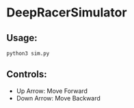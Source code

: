 # **DeepRacerSimulator**

## **Usage:**

```shell script
python3 sim.py
```

## **Controls:**

* Up Arrow: Move Forward
* Down Arrow: Move Backward